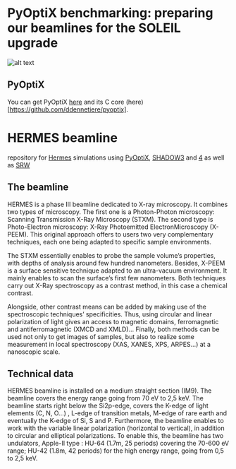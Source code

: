 # PyOptiX benchmarking: preparing our beamlines for the SOLEIL upgrade

![alt text](https://github.com/barc4/soleil_hermes/blob/main/poster.png)

## PyOptiX

You can get PyOptiX [here](https://github.com/ddennetiere/pyoptix) and its C core (here)[https://github.com/ddennetiere/pyoptix].


# HERMES beamline
repository for [Hermes](https://doi.org/10.1107/S1600577515007778) simulations using [PyOptiX](https://github.com/ddennetiere/pyoptix), [SHADOW3](https://github.com/oasys-kit/shadow3) and [4](https://github.com/oasys-kit/shadow4/) as well as [SRW](https://github.com/ochubar/SRW)


## The beamline

HERMES is a phase III beamline dedicated to X-ray microscopy. It combines two types of microscopy. The first one is a Photon-Photon microscopy: Scanning Transmission X-Ray Microscopy (STXM). The second type is Photo-Electron microscopy: X-Ray Photoemitted ElectronMicroscopy (X-PEEM). This original approach offers to users two very complementary techniques, each one being adapted to specific sample environments.  

The STXM essentially enables to probe the sample volume’s properties, with depths of analysis around few hundred nanometers. Besides, X-PEEM  is a surface sensitive technique adapted to an ultra-vacuum environment. It mainly enables to scan the surface’s first few nanometers.
Both techniques carry out X-Ray spectroscopy as a contrast method, in this case a chemical contrast.     

Alongside, other contrast means can be added by making use of the spectroscopic techniques’ specificities. Thus, using circular and linear polarization of light gives an access to magnetic domains, ferromagnetic and antiferromagnetic (XMCD and XMLD)…
Finally, both methods can be used not only to get images of samples, but also to realize some measurement in local spectroscopy (XAS, XANES, XPS, ARPES…) at a nanoscopic scale.

## Technical data

HERMES beamline is installed on a medium straight section (IM9). The beamline covers the energy range going from 70 eV to 2,5 keV. The beamline starts right below the Si2p-edge, covers the K-edge of light elements (C, N, O...) , L-edge of transition metals, M-edge of rare earth and eventually the K-edge of Si, S and P. Furthermore, the beamline enables to work with the variable linear polarization (horizontal to vertical), in  addition to circular and elliptical polarizations.
To enable this, the beamline has two undulators, Apple-II type : HU-64 (1.7m, 25 periods) covering the 70-600 eV range; HU-42 (1.8m, 42 periods) for the high energy range, going from 0,5 to 2,5 keV.
